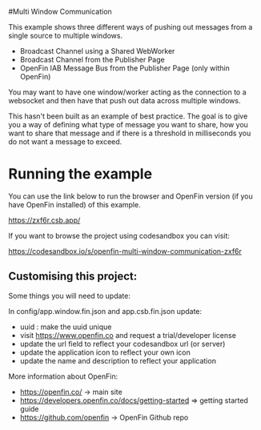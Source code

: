 #Multi Window Communication

This example shows three different ways of pushing out messages from a single source to multiple windows.

- Broadcast Channel using a Shared WebWorker
- Broadcast Channel from the Publisher Page
- OpenFin IAB Message Bus from the Publisher Page (only within OpenFin)

You may want to have one window/worker acting as the connection to a websocket and then have that push out data across multiple windows.

This hasn't been built as an example of best practice. The goal is to give you a way of defining what type of message you want to share, how you want to share that message and if there is a threshold in milliseconds you do not want a message to exceed.

# Running the example

You can use the link below to run the browser and OpenFin version (if you have OpenFin installed) of this example.

https://zxf6r.csb.app/

If you want to browse the project using codesandbox you can visit:

https://codesandbox.io/s/openfin-multi-window-communication-zxf6r

## Customising this project:

Some things you will need to update:

In config/app.window.fin.json and app.csb.fin.json update:

- uuid : make the uuid unique
- visit https://www.openfin.co and request a trial/developer license
- update the url field to reflect your codesandbox url (or server)
- update the application icon to reflect your own icon
- update the name and description to reflect your application

More information about OpenFin:

- https://openfin.co/ -> main site
- https://developers.openfin.co/docs/getting-started => getting started guide
- https://github.com/openfin -> OpenFin Github repo
